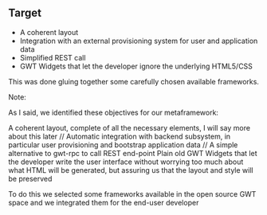 ##  Target

* A coherent layout <!-- .element: class="fragment" data-fragment-index="1" -->
* Integration with an external provisioning system for user and application data <!-- .element: class="fragment" data-fragment-index="2" --> 
* Simplified REST call <!-- .element: class="fragment" data-fragment-index="3" -->
* GWT Widgets that let the developer ignore the underlying HTML5/CSS <!-- .element: class="fragment" data-fragment-index="4" -->

This was done gluing together some carefully chosen available frameworks. <!-- .element: class="fragment" data-fragment-index="5" --> 

Note:

As I said, we identified these objectives for our metaframework:

A coherent layout, complete of all the necessary elements, I will say more about this later //
Automatic integration with backend subsystem, in particular user provisioning and bootstrap application data //
A simple alternative to gwt-rpc to call REST end-point
Plain old GWT Widgets that let the developer write the user interface without worrying too much about what HTML will be generated, but assuring us that the layout and style will be preserved

To do this we selected some frameworks available in the open source GWT space and we integrated them for the end-user developer
